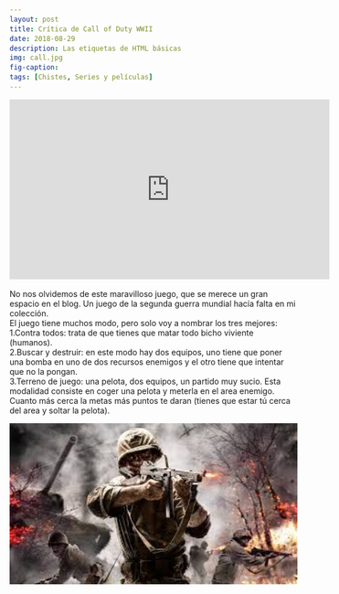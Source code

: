 ```yaml
---
layout: post
title: Crítica de Call of Duty WWII
date: 2018-08-29
description: Las etiquetas de HTML básicas
img: call.jpg
fig-caption: 
tags: [Chistes, Series y películas]
---
```


<iframe width="560" height="315" src="https://www.youtube.com/embed/PHy3xx5aqZE" frameborder="0" allow="autoplay; encrypted-media" allowfullscreen></iframe>

No nos olvidemos de este maravilloso juego, que se merece un gran espacio en el blog. Un juego de la segunda guerra mundial hacía falta en mi colección.<br>El juego tiene muchos modo, pero solo voy a nombrar los tres mejores:<br>
1.Contra todos: trata de que tienes que matar todo bicho viviente (humanos).<br>
2.Buscar y destruir: en este modo hay dos equipos, uno tiene que poner una bomba en uno de dos recursos enemigos y el otro tiene que intentar que no la pongan.<br>
3.Terreno de juego: una pelota, dos equipos, un partido muy sucio. Esta modalidad consiste en coger una pelota y meterla en el area enemigo. Cuanto más cerca la metas más puntos te daran (tienes que estar tú cerca del area y soltar la pelota).

<img src="/assets/img/to.jpg" width="960" alt="to"/>
